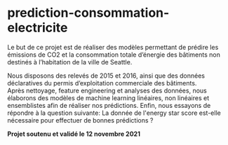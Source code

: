 # prediction-consommation-electricite

Le but de ce projet est de réaliser des modèles permettant de prédire les émissions de CO2 et la consommation totale d’énergie des bâtiments non destinés à l’habitation de la ville de Seattle.  

Nous disposons des relevés de 2015 et 2016, ainsi que des données déclaratives du permis d’exploitation commerciale des bâtiments.  
Après nettoyage, feature engineering et analyses des données, nous élaborons des modèles de machine learning linéaires, non linéaires et ensemblistes afin de réaliser nos prédictions.
Enfin, nous essayons de répondre à la question suivante: La donnée de l'energy star score est-elle nécessaire pour effectuer de bonnes prédictions ?

**Projet soutenu et validé le 12 novembre 2021**
